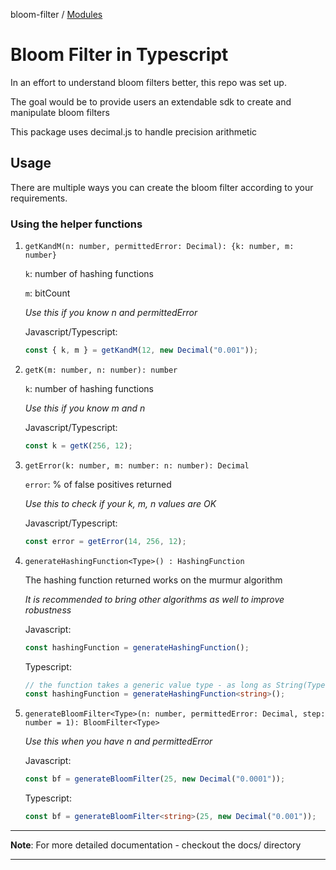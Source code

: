 bloom-filter / [Modules](modules.md)

# Bloom Filter in Typescript

In an effort to understand bloom filters better, this repo was set up.

The goal would be to provide users an extendable sdk to create and manipulate bloom filters

This package uses decimal.js to handle precision arithmetic

## Usage

There are multiple ways you can create the bloom filter according to your requirements.

### Using the helper functions

1. `getKandM(n: number, permittedError: Decimal): {k: number, m: number}`

   `k`: number of hashing functions

   `m`: bitCount

   _Use this if you know n and permittedError_

   Javascript/Typescript:

   ```ts
   const { k, m } = getKandM(12, new Decimal("0.001"));
   ```

2. `getK(m: number, n: number): number`

   `k`: number of hashing functions

   _Use this if you know m and n_

   Javascript/Typescript:

   ```ts
   const k = getK(256, 12);
   ```

3. `getError(k: number, m: number: n: number): Decimal`

   `error`: % of false positives returned

   _Use this to check if your k, m, n values are OK_

   Javascript/Typescript:

   ```ts
   const error = getError(14, 256, 12);
   ```

4. `generateHashingFunction<Type>() : HashingFunction`

   The hashing function returned works on the murmur algorithm

   _It is recommended to bring other algorithms as well to improve robustness_

   Javascript:

   ```js
   const hashingFunction = generateHashingFunction();
   ```

   Typescript:

   ```ts
   // the function takes a generic value type - as long as String(Type) // supports the type you're passing in, it will work
   const hashingFunction = generateHashingFunction<string>();
   ```

5. `generateBloomFilter<Type>(n: number, permittedError: Decimal, step: number = 1): BloomFilter<Type>`

   _Use this when you have n and permittedError_

   Javascript:

   ```js
   const bf = generateBloomFilter(25, new Decimal("0.0001"));
   ```

   Typescript:

   ```ts
   const bf = generateBloomFilter<string>(25, new Decimal("0.001"));
   ```

---

**Note**: For more detailed documentation - checkout the docs/ directory

---
